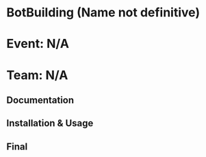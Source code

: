# BotBuilding (Name not definitive)

# Event: N/A
# Team: N/A

## Documentation

## Installation & Usage

## Final

